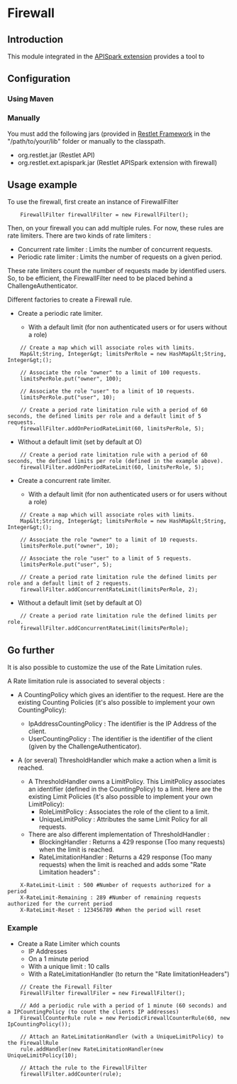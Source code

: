 # Firewall

## Introduction

This module integrated in the [APISpark extension](/apispark.md) provides a tool to 

## Configuration

### Using Maven

### Manually 

You must add the following jars (provided in 
[Restlet Framework](http://restlet.com/download/current#release=unstable&edition=jse&distribution=zip) in the "/path/to/your/lib" folder or manually to the classpath.

*   org.restlet.jar (Restlet API)
* 	org.restlet.ext.apispark.jar (Restlet APISpark extension with firewall)


## Usage example

To use the firewall, first create an instance of FirewallFilter

~~~~{.java}
	FirewallFilter firewallFilter = new FirewallFilter();
~~~~

Then, on your firewall you can add multiple rules. For now, these rules are rate limiters.
There are two kinds of rate limiters : 
* Concurrent rate limiter : Limits the number of concurrent requests.
* Periodic rate limiter : Limits the number of requests on a given period.

These rate limiters count the number of requests made by identified users. So, to be efficient, the FirewallFilter need to be placed behind a ChallengeAuthenticator.

Different factories to create a Firewall rule.

* Create a periodic rate limiter.

  * With a default limit (for non authenticated users or for users without a role)  

~~~~{.java}
	// Create a map which will associate roles with limits.  
	Map&lt;String, Integer&gt; limitsPerRole = new HashMap&lt;String, Integer&gt;();

	// Associate the role "owner" to a limit of 100 requests.  
	limitsPerRole.put("owner", 100);

	// Associate the role "user" to a limit of 10 requests.  
	limitsPerRole.put("user", 10);

	// Create a period rate limitation rule with a period of 60 seconds, the defined limits per role and a default limit of 5 requests.  
	firewallFilter.addOnPeriodRateLimit(60, limitsPerRole, 5);
~~~~
  
  * Without a default limit (set by default at O)  

~~~~{.java}
	// Create a period rate limitation rule with a period of 60 seconds, the defined limits per role (defined in the example above).  
	firewallFilter.addOnPeriodRateLimit(60, limitsPerRole, 5);
~~~~

* Create a concurrent rate limiter.

  * With a default limit (for non authenticated users or for users without a role)  

~~~~{.java}
	// Create a map which will associate roles with limits.  
	Map&lt;String, Integer&gt; limitsPerRole = new HashMap&lt;String, Integer&gt;();

	// Associate the role "owner" to a limit of 10 requests.  
	limitsPerRole.put("owner", 10);

	// Associate the role "user" to a limit of 5 requests.  
	limitsPerRole.put("user", 5);
	
	// Create a period rate limitation rule the defined limits per role and a default limit of 2 requests.  
	firewallFilter.addConcurrentRateLimit(limitsPerRole, 2);
~~~~

  * Without a default limit (set by default at O)  

~~~~{.java}
	// Create a period rate limitation rule the defined limits per role.  
	firewallFilter.addConcurrentRateLimit(limitsPerRole);
~~~~

## Go further

It is also possible to customize the use of the Rate Limitation rules.

A Rate limitation rule is associated to several objects :   

* A CountingPolicy which gives an identifier to the request. Here are the existing Counting Policies (it's also possible to implement your own CountingPolicy):  
    * IpAddressCountingPolicy : The identifier is the IP Address of the client.  
    * UserCountingPolicy : The identifier is the identifier of the client (given by the ChallengeAuthenticator).  

* A (or several) ThresholdHandler which make a action when a limit is reached.   
  * A ThresholdHandler owns a LimitPolicy. This LimitPolicy associates an identifier (defined in the CountingPolicy) to a limit. Here are the existing Limit Policies (it's also possible to implement your own LimitPolicy):
    * RoleLimitPolicy : Associates the role of the client to a limit.
    * UniqueLimitPolicy : Attributes the same Limit Policy for all requests.
  * There are also different implementation of ThresholdHandler : 
    * BlockingHandler : Returns a 429 response (Too many requests) when the limit is reached. 
    * RateLimitationHandler : Returns a 429 response (Too many requests) when the limit is reached and adds some "Rate Limitation headers" :

~~~~
	X-RateLimit-Limit : 500 #Number of requests authorized for a period
    X-RateLimit-Remaining : 289 #Number of remaining requests authorized for the current period
    X-RateLimit-Reset : 123456789 #When the period will reset
~~~~

### Example 

* Create a Rate Limiter which counts 
    * IP Addresses
    * On a 1 minute period
    * With a unique limit : 10 calls
    * With a RateLimitationHandler (to return the "Rate limitationHeaders")

~~~~{.java}
	// Create the Firewall Filter
	FirewallFilter firewallFiler = new FirewallFilter();
	
	// Add a periodic rule with a period of 1 minute (60 seconds) and a IPCountingPolicy (to count the clients IP addresses) 
	FirewallCounterRule rule = new PeriodicFirewallCounterRule(60, new IpCountingPolicy());

	// Attach an RateLimitationHandler (with a UniqueLimitPolicy) to the FirewallRule
	rule.addHandler(new RateLimitationHandler(new UniqueLimitPolicy(10);

	// Attach the rule to the FirewallFilter
	firewallFilter.addCounter(rule);
~~~~
